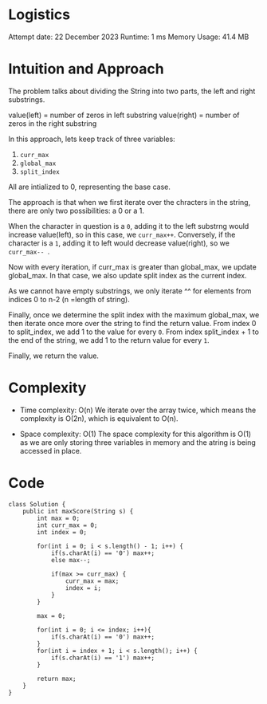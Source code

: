 # Logistics
Attempt date: 22 December 2023
Runtime: 1 ms
Memory Usage: 41.4 MB

# Intuition and Approach
The problem talks about dividing the String into two parts, the left and right substrings. 

value(left) = number of zeros in left substring
value(right) = number of zeros in the right substring

In this approach, lets keep track of three variables: 
1. `curr_max`  
2. `global_max`
3. `split_index`

All are intialized to 0, representing the base case.

The approach is that when we first iterate over the chracters in the string, there are only two possibilities: a 0 or a 1. 

When the character in question is a `0`, adding it to the left substrng would increase value(left), so in this case, we `curr_max++`. Conversely, if the character is a `1`, adding it to left would decrease value(right), so we `curr_max-- `. 

Now with every iteration, if curr_max is greater than global_max, we update global_max. In that case, we also update split index as the current index. 

As we cannot have empty substrings, we only iterate ^^ for elements from indices 0 to n-2 (n =length of string). 

Finally, once we determine the split index with the maximum global_max, we then iterate once more over the string to find the return value. From index 0 to split_index, we add 1 to the value for every `0`. From index split_index + 1 to the end of the string, we add 1 to the return value for every `1`. 

Finally, we return the value.
<!-- Descrby ibe your first thoughts on how to solve this problem. -->

# Complexity
- Time complexity: O(n)
We iterate over the array twice, which means the complexity is O(2n), which is equivalent to O(n).
<!-- Add your time complexity here, e.g. $$O(n)$$ -->

- Space complexity: O(1)
The space complexity for this algorithm is O(1) as we are only storing three variables in memory and the atring is being accessed in place. 
<!-- Add your space complexity here, e.g. $$O(n)$$ -->

# Code
```
class Solution {
    public int maxScore(String s) {
        int max = 0;
        int curr_max = 0;
        int index = 0;

        for(int i = 0; i < s.length() - 1; i++) {
            if(s.charAt(i) == '0') max++;
            else max--; 

            if(max >= curr_max) {
                curr_max = max;
                index = i;
            }
        }

        max = 0;

        for(int i = 0; i <= index; i++){
            if(s.charAt(i) == '0') max++;
        }
        for(int i = index + 1; i < s.length(); i++) {
            if(s.charAt(i) == '1') max++;
        }

        return max;
    }
}
```
